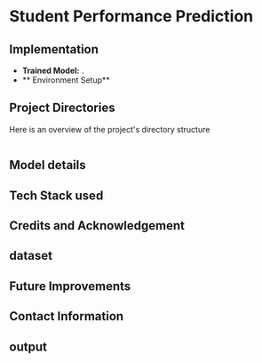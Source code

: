 # Student Performance Prediction
## Implementation
- **Trained Model:** .
- ** Environment Setup**
## Project Directories
Here is an overview of the project's directory structure
```
```
## Model details
## Tech Stack used
## Credits and Acknowledgement
## dataset
## Future Improvements
## Contact Information
## output
